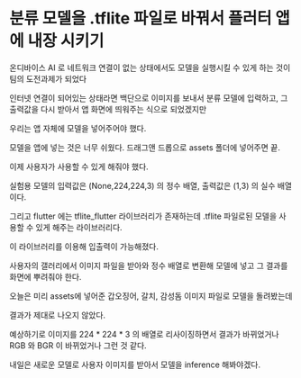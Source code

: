 
# 분류 모델을 .tflite 파일로 바꿔서 플러터 앱에 내장 시키기

온디바이스 AI 로 네트워크 연결이 없는 상태에서도 모델을 실행시킬 수 있게 하는 것이 팀의 도전과제가 되었다

인터넷 연결이 되어있는 상태라면 백단으로 이미지를 보내서 분류 모델에 입력하고, 그 출력값을 다시 받아서 앱 화면에 띄워주는 식으로 되었겠지만

우리는 앱 자체에 모델을 넣어주어야 했다.

모델을 앱에 넣는 것은 너무 쉬웠다. 드래그앤 드롭으로 assets 폴더에 넣어주면 끝.

이제 사용자가 사용할 수 있게 해줘야 했다.

실험용 모델의 입력값은 (None,224,224,3) 의 정수 배열, 출력값은 (1,3) 의 실수 배열이다. 

그리고 flutter 에는 tflite_flutter 라이브러리가 존재하는데 .tflite 파일로된 모델을 사용할 수 있게 해주는 라이브러리다.

이 라이브러리를 이용해 입출력이 가능해졌다.

사용자의 갤러리에서 이미지 파일을 받아와 정수 배열로 변환해 모델에 넣고 그 결과를 화면에 뿌려줘야 한다.

오늘은 미리 assets에 넣어준 갑오징어, 갈치, 감성돔 이미지 파일로 모델을 돌려봤는데

결과가 제대로 나오지 않았다. 

예상하기로 이미지를 224 * 224 * 3  의 배열로 리사이징하면서 결과가 바뀌었거나 RGB 와  BGR 이 바뀌었거나 그런 것 같다.

내일은 새로운 모델로 사용자 이미지를 받아서 모델을 inference 해봐야겠다.




